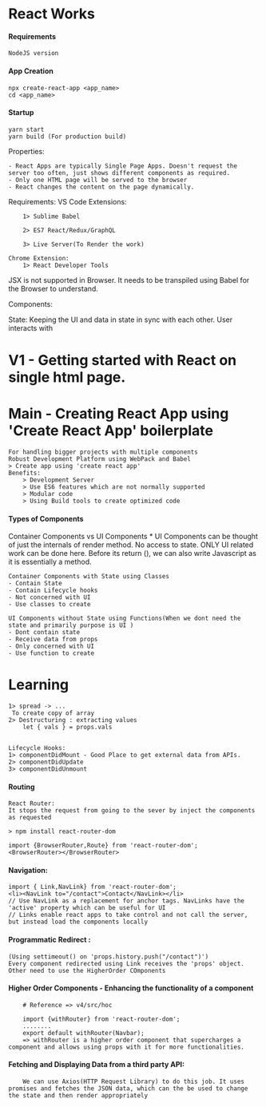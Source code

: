 # React Works

#### Requirements
    NodeJS version

#### App Creation
    npx create-react-app <app_name>
    cd <app_name>

#### Startup

    yarn start
    yarn build (For production build)

Properties:

    - React Apps are typically Single Page Apps. Doesn't request the server too often, just shows different components as required.
    - Only one HTML page will be served to the browser
    - React changes the content on the page dynamically.

Requirements:
    VS Code Extensions:

        1> Sublime Babel

        2> ES7 React/Redux/GraphQL
        
        3> Live Server(To Render the work)

    Chrome Extension:
        1> React Developer Tools
JSX is not supported in Browser. It needs to be transpiled using Babel for the Browser to understand.

Components:


State:
Keeping the UI and data in state in sync with each other. User interacts with 
# V1 - Getting started with React on single html page.

# Main - Creating  React App using  'Create React App' boilerplate
    For handling bigger projects with multiple components 
    Robust Development Platform using WebPack and Babel
    > Create app using 'create react app'
    Benefits:
        > Development Server
        > Use ES6 features which are not normally supported
        > Modular code
        > Using Build tools to create optimized code

#### Types of Components
Container Components vs UI Components
    * UI Components can be thought of just the internals of render method. No access to state. ONLY UI related work can be done here. Before its return (), we can also write Javascript as it is essentially a method.


    Container Components with State using Classes
    - Contain State
    - Contain Lifecycle hooks
    - Not concerned with UI
    - Use classes to create

    UI Components without State using Functions(When we dont need the state and primarily purpose is UI )
    - Dont contain state
    - Receive data from props
    - Only concerned with UI
    - Use function to create 


# Learning


    1> spread -> ...    
     To create copy of array
    2> Destructuring : extracting values 
        let { vals } = props.vals


    Lifecycle Hooks:
    1> componentDidMount - Good Place to get external data from APIs. 
    2> componentDidUpdate
    3> componentDidUnmount

#### Routing
    React Router:
    It stops the request from going to the sever by inject the components as requested

    > npm install react-router-dom
    
    import {BrowserRouter,Route} from 'react-router-dom';
    <BrowserRouter></BrowserRouter>

#### Navigation:

    import { Link,NavLink} from 'react-router-dom';
    <li><NavLink to="/contact">Contact</NavLink></li>
    // Use NavLink as a replacement for anchor tags. NavLinks have the 'active' property which can be useful for UI
    // Links enable react apps to take control and not call the server, but instead load the components locally

#### Programmatic Redirect :
    (Using settimeout() on 'props.history.push("/contact")')
    Every component redirected using Link receives the 'props' object.
    Other need to use the HigherOrder COmponents


#### Higher Order Components - Enhancing the functionality of a component
        # Reference => v4/src/hoc

        import {withRouter} from 'react-router-dom';
        ........
        export default withRouter(Navbar);
        => withRouter is a higher order component that supercharges a component and allows using props with it for more functionalities.

#### Fetching and Displaying Data from a third party API:

        We can use Axios(HTTP Request Library) to do this job. It uses promises and fetches the JSON data, which can the be used to change the state and then render appropriately

    
